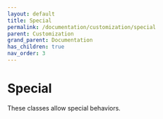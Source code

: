 ```yaml
---
layout: default
title: Special
permalink: /documentation/customization/special
parent: Customization
grand_parent: Documentation
has_children: true
nav_order: 3
---
```


# Special 

These classes allow special behaviors.